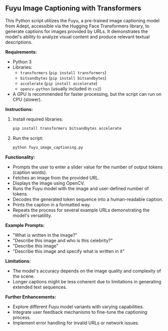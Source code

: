 ## Fuyu Image Captioning with Transformers

This Python script utilizes the Fuyu, a pre-trained image captioning model from Adept, accessible via the Hugging Face Transformers library, to generate captions for images provided by URLs. It demonstrates the model's ability to analyze visual content and produce relevant textual descriptions.

**Requirements:**

* Python 3
* Libraries:
    * `transformers` (`pip install transformers`)
    * `bitsandbytes` (`pip install bitsandbytes`)
    * `accelerate` (`pip install accelerate`)
    * `opencv-python` (usually included in `cv2`)
* A GPU is recommended for faster processing, but the script can run on CPU (slower).

**Instructions:**

1. Install required libraries:
   ```bash
   pip install transformers bitsandbytes accelerate
   ```
2. Run the script:
   ```bash
   python fuyu_image_captioning.py
   ```

**Functionality:**

* Prompts the user to enter a slider value for the number of output tokens (caption words).
* Fetches an image from the provided URL.
* Displays the image using OpenCV.
* Runs the Fuyu model with the image and user-defined number of tokens.
* Decodes the generated token sequence into a human-readable caption.
* Prints the caption in a formatted way.
* Repeats the process for several example URLs demonstrating the model's versatility.

**Example Prompts:**

* "What is written in the image?"
* "Describe this image and who is this celebrity?"
* "Describe this image"
* "Describe this image and specify what is written in it"

**Limitations:**

* The model's accuracy depends on the image quality and complexity of the scene.
* Longer captions might be less coherent due to limitations in generating extended text sequences.

**Further Enhancements:**

* Explore different Fuyu model variants with varying capabilities.
* Integrate user feedback mechanisms to fine-tune the captioning process.
* Implement error handling for invalid URLs or network issues.